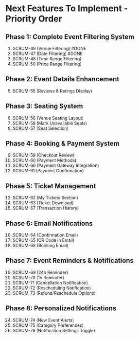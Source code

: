 # Next Features To Implement - Priority Order

## Phase 1: Complete Event Filtering System
1. SCRUM-49 (Venue Filtering) #DONE
2. SCRUM-47 (Date Filtering) #DONE 
3. SCRUM-48 (Time Range Filtering)
4. SCRUM-50 (Price Range Filtering)

## Phase 2: Event Details Enhancement
5. SCRUM-55 (Reviews & Ratings Display)

## Phase 3: Seating System
6. SCRUM-56 (Venue Seating Layout)
7. SCRUM-58 (Mark Unavailable Seats)
8. SCRUM-57 (Seat Selection)

## Phase 4: Booking & Payment System  
9. SCRUM-59 (Checkout Review)
10. SCRUM-60 (Payment Methods)
11. SCRUM-66 (Payment Gateway Integration)
12. SCRUM-61 (Payment Confirmation)

## Phase 5: Ticket Management
13. SCRUM-62 (My Tickets Section)
14. SCRUM-63 (Ticket Download)
15. SCRUM-67 (Transaction History)

## Phase 6: Email Notifications
16. SCRUM-64 (Confirmation Email)
17. SCRUM-65 (QR Code in Email)
18. SCRUM-68 (Booking Email)

## Phase 7: Event Reminders & Notifications
19. SCRUM-69 (24h Reminder)
20. SCRUM-70 (1h Reminder)
21. SCRUM-71 (Cancellation Notification)
22. SCRUM-72 (Rescheduling Notification)
23. SCRUM-73 (Refund/Reschedule Options)

## Phase 8: Personalized Notifications
24. SCRUM-74 (New Event Alerts)
25. SCRUM-75 (Category Preferences)
26. SCRUM-76 (Notification Settings Toggle) 